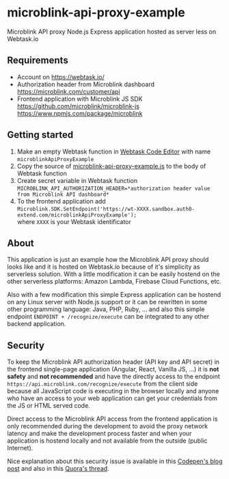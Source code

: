 # microblink-api-proxy-example
Microblink API proxy Node.js Express application hosted as server less on Webtask.io

## Requirements

- Account on https://webtask.io/
- Authorization header from Microblink dashboard https://microblink.com/customer/api
- Frontend application with Microblink JS SDK   
https://github.com/microblink/microblink-js   
https://www.npmjs.com/package/microblink

## Getting started

1. Make an empty Webtask function in [Webtask Code Editor](https://webtask.io/make) with name `microblinkApiProxyExample`
2. Copy the source of [microblink-api-proxy-example.js](./microblink-api-proxy-example.js) to the body of Webtask function
3. Create secret variable in Webtask function `MICROBLINK_API_AUTHORIZATION_HEADER=*authorization header value from Microblink API dashboard*`
4. To the frontend application add   
`Microblink.SDK.SetEndpoint('https://wt-XXXX.sandbox.auth0-extend.com/microblinkApiProxyExample');`   
where `XXXX` is your Webtask identificator

## About

This application is just an example how the Microblink API proxy should looks like and it is hosted on Webtask.io because of it's simplicity as serverless solution. With a little modification it can be easily hostend on the other serverless platforms: Amazon Lambda, Firebase Cloud Functions, etc.   

Also with a few modification this simple Express application can be hostend on any Linux server with Node.js support or it can be rewritten in some other programming language: Java, PHP, Ruby, ... and also this simple endpoint `ENDPOINT + /recognize/execute` can be integrated to any other backend application.

## Security

To keep the Microblink API authorization header (API key and API secret) in the frontend single-page application (Angular, React, Vanilla JS, ...) it is **not safety** and **not recommended** and have the directly access to the endpoint `https://api.microblink.com/recognize/execute` from the client side because all JavaScript code is executing in the browser locally and anyone who have an access to your web application can get your credentials from the JS or HTML served code.  

Direct access to the Microblink API access from the frontend application is only recommended during the development to avoid the proxy network latency and make the development process faster and when your application is hostend locally and not available from the outside (public Internet).   

Nice explanation about this security issue is available in this [Codepen's blog post](https://codepen.io/iospadov/post/apis-and-authentication-keeping-your-access-keys-secure) and also in this [Quora's thread](https://www.quora.com/How-do-you-hide-protect-API-keys-when-you-have-to-use-them-in-client-side-JavaScript).
